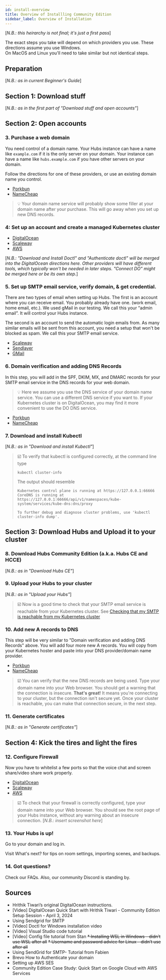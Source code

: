 ```yaml
---
id: install-overview
title: Overview of Installling Community Edition
sidebar_label: Overview of Installation
---
```


[*N.B.: this heirarchy is not final; it's just a first pass*]

The exact steps you take will depend on which providers you use.
These directions assume you use Windows.  
On MacOS and Linux you'll need to take similar but not identical steps.

## Preparation

[*N.B.: as in current Beginner's Guide*]

## Section 1: Download stuff

[*N.B.: as in the first part of "Download stuff and open accounts"*]

## Section 2: Open accounts

### 3. Purchase a web domain

You need control of a domain name. 
Your Hubs instance can have a name like `example.com` if it is the only server on your domain.
Your instance can have a name like `hubs.example.com` if you have other servers on your domain. 

Follow the directions for one of these providers, or use an existing domain name you control.

* [Porkbun](./install-domain-porkbun.md)
* [NameCheap](./install-domain-namecheap.md)

> 💡️ Your domain name service will probably show some filler at your domain name after your purchase.
> This will go away when you set up new DNS records.

### 4: Set up an account and create a managed Kubernetes cluster

* [DigitalOcean](./install-kubernetes-digitalocean)
* [Scaleway](./install-kubernetes-scaleway)
* [AWS](./install-kubernetes-aws)

[*N.B.: "Download and Install Doctl" and "Authenticate doctl" will be merged into the DigitalOcean directions here.  Other providers will have different tools, which typically won't be needed in later steps.  "Connect DO" might be merged here or be its own step.*]

### 5. Set up SMTP email service, verify domain, & get credential.

There are two types of email when setting up Hubs.
The first is an account where you can receive email. You probably already have one. (work email, home email, etc.). We used gMail in our testing.
We call this your “admin email”. It will control your Hubs instance.

The second is an account to send the automatic login emails from.
As many similar emails will be sent from this account, you need a setup that won't be blocked as spam.
We call this your SMTP email service.

* [Scaleway](./install-smtp-scaleway)
* [Sendlayer](./install-smtp-sendlayer)
* [GMail](./install-smtp-gmail)

### 6. Domain verification and adding DNS Records

In this step, you will add in the SPF, DKIM, MX, and DMARC records for your SMTP email service in the DNS records for your web domain.

> 💡 Here we assume you use the DNS service of your domain name service.
> You can use a different DNS service if you want to.
> If your Kubernetes cluster is on DigitalOcean, you may find it more convenient to use the DO DNS service.

* [Porkbun](./install-mx-porkbun)
* [NameCheap](./install-mx-namecheap)

### 7. Download and install Kubectl 

[*N.B.: as in "Download and install Kubectl"*]

> ☑️ To verify that kubectl is configured correctly, at the command line type
> ```shell
> kubectl cluster-info
> ```
> The output should resemble
> ```angular2html
> Kubernetes control plane is running at https://127.0.0.1:66666
> CoreDNS is running at https://127.0.0.1:66666/api/v1/namespaces/kube-system/services/kube-dns:dns/proxy
> 
> To further debug and diagnose cluster problems, use 'kubectl cluster-info dump'.
> ```

## Section 3: Download Hubs and Upload it to your cluster

### 8. Download Hubs Community Edition (a.k.a. Hubs CE and HCCE)

[*N.B.: as in "Download Hubs CE"*]

### 9. Upload your Hubs to your cluster

[*N.B.: as in "Upload your Hubs"*]

> ☑️ Now is a good time to check that your SMTP email service is reachable from your Kubernetes cluster.  See [Checking that my SMTP is reachable from my Kubernetes cluster](./troubleshooting-smtp)

### 10. Add new A records to DNS

This step will be very similar to "Domain verification and adding DNS Records" above. You will add four more new A records. You will copy from your Kubernetes hoster and paste into your DNS provider/domain name provider.

* [Porkbun](./install-dns-porkbun)
* [NameCheap](./install-dns-namecheap.md)

> ☑️ You can verify that the new DNS records are being used.
> Type your domain name into your Web browser.
> You should get a warning that the connection is insecure.
> **That's great!** It means you're connecting to your cluster, but the connection isn't secure yet.
> Once your cluster is reachable, you can make that connection secure, in the next step.

### 11. Generate certificates

[*N.B.: as in "Generate certificates"*]

## Section 4: Kick the tires and light the fires

### 12. Configure Firewall

Now you have to whitelist a few ports so that the voice chat and screen share/video share work properly.

* [DigitalOcean](./install-firewall-digitalocean)
* [Scaleway](./install-firewall-scaleway)
* [AWS](./install-firewall-aws)

> ☑️ To check that your firewall is correctly configured, type your domain name into your Web browser.
> You should see the root page of your Hubs instance, without any warning about an insecure connection.
> [*N.B.: insert screenshot here*]

### 13. Your Hubs is up!

Go to your domain and log in.

Visit What's next? for tips on room settings, importing scenes, and backups.

### 14. Got questions?

Check our FAQs. Also, our community Discord is standing by.

## Sources

* Hrithik Tiwari’s original DigitalOcean instructions.
* [Video] DigitalOcean Quick Start with Hrithik Tiwari - Community Edition Setup Session - April 3, 2024
* Using Sendgrid for SMTP
* [Video] Doctl for Windows installation video
* [Video] Visual Studio code tutorial
* [Video] Config file tutorial from Stan
~~* Installing WSL in Windows - didn’t use WSL after all~~
~~* Username and password advice for Linux - didn’t use after all~~
* Using SendGrid for SMTP- Tutorial from Fabien
* Brevo How to Authenticate your domain
* Setting up AWS SES
* Community Edition Case Study: Quick Start on Google Cloud with AWS Services


